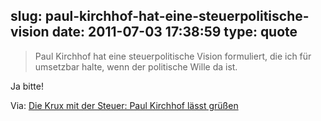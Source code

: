 slug: paul-kirchhof-hat-eine-steuerpolitische-vision
date: 2011-07-03 17:38:59
type: quote
---

> Paul Kirchhof hat eine steuerpolitische Vision formuliert, die ich für umsetzbar halte, wenn der politische Wille da ist.

Ja bitte!

 Via: [Die Krux mit der Steuer: Paul Kirchhof lässt grüßen](http://www.insm-oekonomenblog.de/steuern/die-krux-mit-der-steuer-paul-kirchhof-lasst-grusen/)
